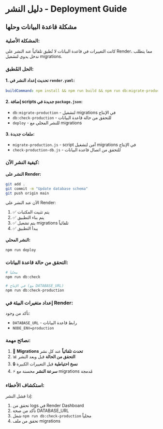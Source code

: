 # دليل النشر - Deployment Guide

## مشكلة قاعدة البيانات وحلها

### المشكلة الأصلية:
كانت التغييرات في قاعدة البيانات لا تُطبق تلقائياً عند النشر على Render، مما يتطلب تدخل يدوي لتشغيل migrations.

### الحل المُطبق:

#### 1. تحديث إعداد النشر في `render.yaml`:
```yaml
buildCommand: npm install && npm run build && npm run db:migrate-production
```

#### 2. إضافة scripts جديدة في `package.json`:
- `db:migrate-production` - لتشغيل migrations في الإنتاج
- `db:check-production` - للتحقق من حالة قاعدة البيانات
- `deploy` - للنشر المحلي مع migrations

#### 3. ملفات جديدة:
- `migrate-production.js` - script آمن لتشغيل migrations في الإنتاج
- `check-production-db.js` - للتحقق من اتصال قاعدة البيانات

### كيفية النشر الآن:

#### النشر على Render:
```bash
git add .
git commit -m "Update database schema"
git push origin main
```

الآن عند النشر على Render:
1. ✅ يتم تثبيت المكتبات
2. ✅ يتم بناء التطبيق
3. ✅ يتم تشغيل migrations تلقائياً
4. ✅ يبدأ التطبيق

#### النشر المحلي:
```bash
npm run deploy
```

### التحقق من حالة قاعدة البيانات:
```bash
# محلياً
npm run db:check

# في الإنتاج (مع DATABASE_URL)
npm run db:check-production
```

### إعداد متغيرات البيئة في Render:
تأكد من وجود:
- `DATABASE_URL` - رابط قاعدة البيانات
- `NODE_ENV=production`

### نصائح مهمة:
1. 🔄 **Migrations تحدث تلقائياً** عند كل نشر
2. 📊 **التحقق من الحالة** قبل وبعد النشر
3. 🔒 **نسخ احتياطية** قبل التغييرات الكبيرة
4. ⚡ **سرعة النشر** محسنة مع migrations مُدمجة

### استكشاف الأخطاء:
إذا فشل النشر:
1. تحقق من logs في Render Dashboard
2. تأكد من صحة DATABASE_URL
3. شغل `npm run db:check-production` محلياً
4. تحقق من ملف migrations
